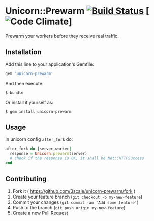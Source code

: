 # Unicorn::Prewarm [![Build Status](https://travis-ci.org/3scale/unicorn-prewarm.svg?branch=master)](https://travis-ci.org/3scale/unicorn-prewarm) [![Code Climate](https://codeclimate.com/github/3scale/unicorn-prewarm/badges/gpa.svg)]

Prewarm your workers before they receive real traffic.

## Installation

Add this line to your application's Gemfile:

```ruby
gem 'unicorn-prewarm'
```

And then execute:

    $ bundle

Or install it yourself as:

    $ gem install unicorn-prewarm

## Usage

In unicorn config `after_fork` do:

```ruby
after_fork do |server,worker|
  response = Unicorn.prewarm(server)
  # check if the response is OK, it shall be Net::HTTPSuccess
end
```

## Contributing

1. Fork it ( https://github.com/3scale/unicorn-prewarm/fork )
2. Create your feature branch (`git checkout -b my-new-feature`)
3. Commit your changes (`git commit -am 'Add some feature'`)
4. Push to the branch (`git push origin my-new-feature`)
5. Create a new Pull Request
